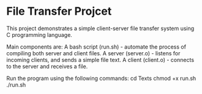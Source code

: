 # File Transfer Projcet

This project demonstrates a simple client-server file transfer system using C programming language.

Main components are:
A bash script (run.sh) - automate the process of compiling both server and client files.
A server (server.o) - listens for incoming clients, and sends a simple file text.
A client (client.o) - connects to the server and receives a file.

Run the program using the following commands:
cd Texts
chmod +x run.sh
./run.sh